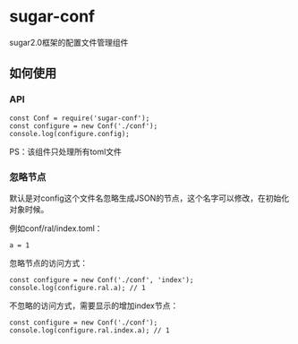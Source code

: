 # sugar-conf
sugar2.0框架的配置文件管理组件

## 如何使用

### API

```
const Conf = require('sugar-conf');
const configure = new Conf('./conf');
console.log(configure.config); 
```

PS：该组件只处理所有toml文件

### 忽略节点
默认是对config这个文件名忽略生成JSON的节点，这个名字可以修改，在初始化对象时候。

例如conf/ral/index.toml：

```
a = 1
```
忽略节点的访问方式：

```
const configure = new Conf('./conf', 'index');
console.log(configure.ral.a); // 1
```

不忽略的访问方式，需要显示的增加index节点：

```
const configure = new Conf('./conf');
console.log(configure.ral.index.a); // 1
```
